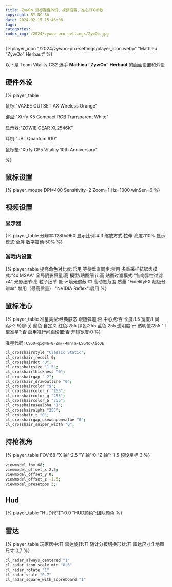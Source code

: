 ```yaml
---
title: ZywOo 鼠标键盘外设、视频设置、准心CFG参数
copyright: BY-NC-SA
date: 2024-02-15 15:46:06
tags:
categories:
index_img: /2024/zywoo-pro-settings/ZywOo.jpg
---
```


{%player_icon "/2024/zywoo-pro-settings/player_icon.webp" "Mathieu “ZywOo” Herbaut" %}

以下是 Team Vitality CS2 选手 **Mathieu “ZywOo” Herbaut** 的画面设置和外设

## 硬件外设

{% player_table

鼠标:"VAXEE OUTSET AX Wireless Orange"

键盘:"Xtrfy K5 Compact RGB Transparent White"

显示器:"ZOWIE GEAR XL2546K"

耳机:"JBL Quantum 910"

鼠标垫:"Xtrfy GP5 Vitality 10th Anniversary"

%}

## 鼠标设置

{% player_mouse DPI=400 Sensitivity=2 Zoom=1 Hz=1000 winSen=6 %}

## 视频设置

### 显示器

{% player_table
分辨率:1280x960
显示比例:4:3
缩放方式:拉伸
亮度:110%
显示模式:全屏
数字震动:50%
%}

### 游戏内设置

{% player_table
提高角色对比度:启用
等待垂直同步:禁用
多重采样抗锯齿模式:"4x MSAA"
全局阴影质量:高
模型/贴图细节:高
贴图过滤模式:"各向异性过滤 x4"
光影细节:高
粒子细节:低
环境光遮蔽:中
高动态范围:质量
"FidelityFX 超级分辨率":禁用（最高质量）
"NVIDIA Reflex":启用
%}

## 鼠标准心

{% player_table
准星类型:经典静态
跟随弹道:否
中心点:否
长度:1.5
宽度:1
间距:-2
轮廓:关
颜色:自定义
红色:255
绿色:255
蓝色:255
透明度:开
透明值:255
"T 型准星":否
启用准行间距设置:否
开镜宽度:0
%}

准星代码: `CSGO-qiqNa-8FZmF-4mnTa-LSGNc-AioUE`

```bash
cl_crosshairstyle "Classic Static";
cl_crosshair_recoil 0;
cl_crosshairdot "0";
cl_crosshairsize "1.5";
cl_crosshairthickness "0";
cl_crosshairgap "-2";
cl_crosshair_drawoutline "0";
cl_crosshaircolor "9";
cl_crosshaircolor_r "255";
cl_crosshaircolor_g "255";
cl_crosshaircolor_b "255";
cl_crosshairusealpha "1";
cl_crosshairalpha "255";
cl_crosshair_t "0";
cl_crosshairgap_useweaponvalue "0";
cl_crosshair_sniper_width "0";
```

## 持枪视角

{% player_table
FOV:68
"X 轴":2.5
"Y 轴":0
"Z 轴":-1.5
预设坐标:3
%}

```bash
viewmodel_fov 68;
viewmodel_offset_x 2.5;
viewmodel_offset_y 0;
viewmodel_offset_z -1.5;
viewmodel_presetpos 3;
```

## Hud

{% player_table
"HUD尺寸":0.9
"HUD颜色":团队颜色
%}

## 雷达

{% player_table
玩家居中:开
雷达旋转:开
随计分板切换形状:开
雷达尺寸:1
地图尺寸:0.7
%}

```bash
cl_radar_always_centered "1"
cl_radar_icon_scale_min "0.6"
cl_radar_rotate "1"
cl_radar_scale "0.7"
cl_radar_square_with_scoreboard "1"
```
